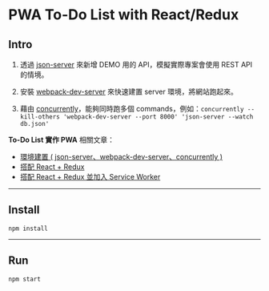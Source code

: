 # PWA To-Do List with React/Redux

## Intro

1. 透過 [json-server](https://github.com/typicode/json-server) 來新增 DEMO 用的 API，模擬實際專案會使用 REST API 的情境。

2. 安裝 [webpack-dev-server](https://github.com/webpack/webpack-dev-server) 來快速建置 server 環境，將網站跑起來。

3. 藉由 [concurrently](https://github.com/kimmobrunfeldt/concurrently)，能夠同時跑多個 commands，例如：`concurrently --kill-others 'webpack-dev-server --port 8000' 'json-server --watch db.json'`


**To-Do List 實作 PWA** 相關文章：

- [環境建置 ( json-server、webpack-dev-server、concurrently )](http://ithelp.ithome.com.tw/articles/10188808)
- [搭配 React + Redux](http://ithelp.ithome.com.tw/articles/10188877)
- [搭配 React + Redux 並加入 Service Worker](http://ithelp.ithome.com.tw/articles/10188929)

***

## Install

```
npm install
```

***

## Run

```
npm start
```
